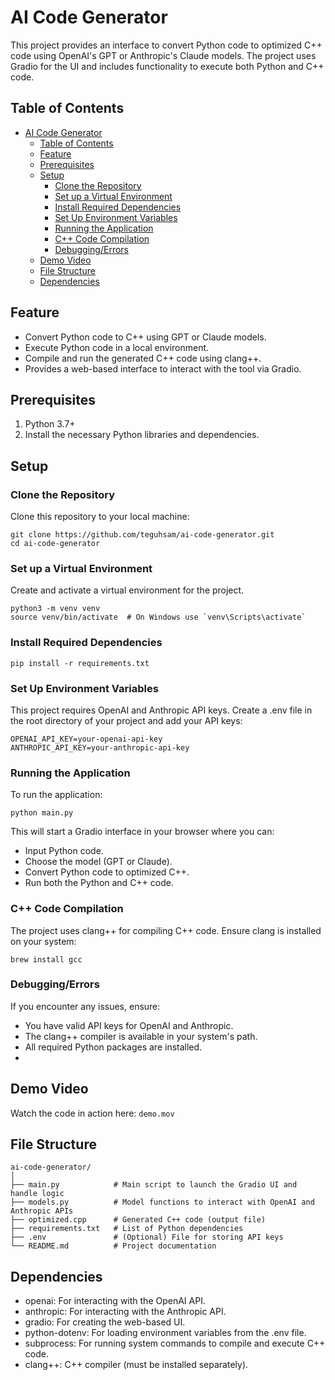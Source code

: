 # AI Code Generator

This project provides an interface to convert Python code to optimized C++ code using OpenAI's GPT or Anthropic's Claude models. The project uses Gradio for the UI and includes functionality to execute both Python and C++ code.

## Table of Contents

- [AI Code Generator](#ai-code-generator)
  - [Table of Contents](#table-of-contents)
  - [Feature](#feature)
  - [Prerequisites](#prerequisites)
  - [Setup](#setup)
    - [Clone the Repository](#clone-the-repository)
    - [Set up a Virtual Environment](#set-up-a-virtual-environment)
    - [Install Required Dependencies](#install-required-dependencies)
    - [Set Up Environment Variables](#set-up-environment-variables)
    - [Running the Application](#running-the-application)
    - [C++ Code Compilation](#c-code-compilation)
    - [Debugging/Errors](#debuggingerrors)
  - [Demo Video](#demo-video)
  - [File Structure](#file-structure)
  - [Dependencies](#dependencies)

## Feature

- Convert Python code to C++ using GPT or Claude models.
- Execute Python code in a local environment.
- Compile and run the generated C++ code using clang++.
- Provides a web-based interface to interact with the tool via Gradio.

## Prerequisites

1. Python 3.7+
2. Install the necessary Python libraries and dependencies.

## Setup

### Clone the Repository

Clone this repository to your local machine:

```
git clone https://github.com/teguhsam/ai-code-generator.git
cd ai-code-generator
```

### Set up a Virtual Environment

Create and activate a virtual environment for the project.

```
python3 -m venv venv
source venv/bin/activate  # On Windows use `venv\Scripts\activate`
```

### Install Required Dependencies

```
pip install -r requirements.txt
```

### Set Up Environment Variables

This project requires OpenAI and Anthropic API keys. Create a .env file in the root directory of your project and add your API keys:

```
OPENAI_API_KEY=your-openai-api-key
ANTHROPIC_API_KEY=your-anthropic-api-key
```

### Running the Application

To run the application:

```
python main.py
```

This will start a Gradio interface in your browser where you can:

- Input Python code.
- Choose the model (GPT or Claude).
- Convert Python code to optimized C++.
- Run both the Python and C++ code.

### C++ Code Compilation

The project uses clang++ for compiling C++ code. Ensure clang is installed on your system:

```
brew install gcc
```

### Debugging/Errors

If you encounter any issues, ensure:

- You have valid API keys for OpenAI and Anthropic.
- The clang++ compiler is available in your system's path.
- All required Python packages are installed.
-

## Demo Video

Watch the code in action here: `demo.mov`

## File Structure

```
ai-code-generator/
│
├── main.py            # Main script to launch the Gradio UI and handle logic
├── models.py          # Model functions to interact with OpenAI and Anthropic APIs
├── optimized.cpp      # Generated C++ code (output file)
├── requirements.txt   # List of Python dependencies
├── .env               # (Optional) File for storing API keys
└── README.md          # Project documentation

```

## Dependencies

- openai: For interacting with the OpenAI API.
- anthropic: For interacting with the Anthropic API.
- gradio: For creating the web-based UI.
- python-dotenv: For loading environment variables from the .env file.
- subprocess: For running system commands to compile and execute C++ code.
- clang++: C++ compiler (must be installed separately).
